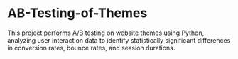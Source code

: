 # AB-Testing-of-Themes
This project performs A/B testing on website themes using Python, analyzing user interaction data to identify statistically significant differences in conversion rates, bounce rates, and session durations.
